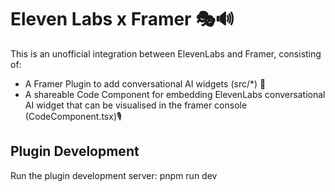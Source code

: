 # Eleven Labs x Framer 🎭🔊

This is an unofficial integration between ElevenLabs and Framer, consisting of:

- A Framer Plugin to add conversational AI widgets (src/*) 🤖
- A shareable Code Component for embedding ElevenLabs conversational AI widget that can be visualised in the framer console (CodeComponent.tsx)🎙️

## Plugin Development

Run the plugin development server:
pnpm run dev